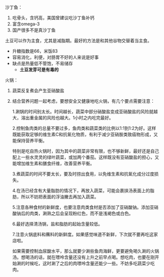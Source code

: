 沙丁鱼：

1. 吃骨头，含钙高，美国曾建议吃沙丁鱼补钙
2. 富含omega-3
3. 国产很多不是真沙丁鱼

土豆可以作为主食，尤其是减脂期。最好的方法是和其他谷物交替着当主食。

* 升糖指数是66，米饭83
* 容易消化，利便，对肠胃不好的人来说是好事
* 缺点是热量低不管饱，不易储存
  * **土豆发芽可是有毒的**

火锅：

1. 蔬菜反复煮会产生亚硝酸盐

2. 结合营养问题一起考虑，要想安全又健康地吃火锅，有几个要点需要注意：

   1.涮锅的时间别太长。时间越长，蔬菜中部分硝酸盐变成亚硝酸盐的风险就越大，溶出重金属的风险也越大。1小时之内吃完最好。

   2.控制鱼肉类的总量不要过多，鱼肉类和蔬菜类的比例以1:1到1:2为好。这样既能获取足够的维生素C和抗氧化物质，有利于减少亚硝胺类致癌物形成，又能保持营养平衡。

   特别是吃自热火锅时，因为其中的蔬菜非常有限，也不够新鲜，最好还是自己配上一些水灵灵的绿叶蔬菜，或加两个番茄。这样既没有亚硝酸盐的担心，又能增加维生素和膳食纤维，改善营养平衡。

   3.煮蔬菜的时间不要太长，要及时捞出食用，以免维生素和抗氧化成分过度损失。

   4.在汤已经含有大量脂肪的情况下，再放入蔬菜，可能会裹挟汤表面上的脂肪，所以不妨把表面的浮油撇去再加入蔬菜。

   5.注意各种食材的新鲜度，也要注意肉类食材是否添加了亚硝酸钠。添加亚硝酸钠后的肉类，涮熟之后会呈现粉红色，而不是浅褐色或白色。

   6.最好选择清汤锅，盐和脂肪的起始含量较低。

   7.注意火锅底料和蘸料的新鲜度。如果感觉味道不新鲜，下次就不要再吃这家店啦。

   如果需要控制血尿酸水平，那么就要少涮些鱼肉海鲜，更要避免喝久涮的火锅汤。想喝汤的话，就在嘌呤含量还没有上升之前早点喝。想吃肉，也要在刚开始涮的时候吃，这时涮了之后的肉嘌呤含量还能少一些。不妨多吃蔬菜少吃肉。